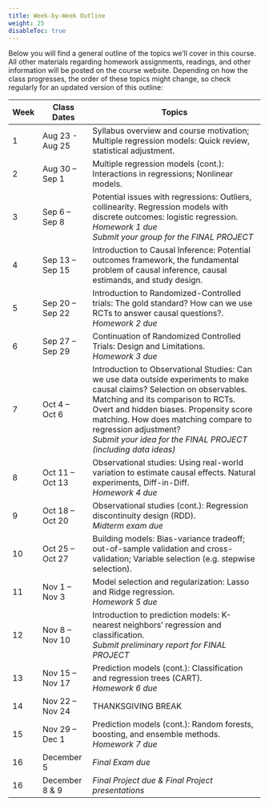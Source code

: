 ```yaml
---
title: Week-by-Week Outline
weight: 25
disableToc: true
---
```


Below you will find a general outline of the topics we’ll cover in this course. All other materials regarding homework assignments, readings, and other information will be posted on the course website. Depending on how the class progresses, the order of these topics might change, so check regularly for an updated version of this outline:

<table>
<thead>
<tr>
<th>Week</th>
<th>Class Dates</th>
<th>Topics</th>
</tr>
</thead>
<tbody>
<tr>
<td>1</td>
<td>Aug 23 - Aug 25</td>
<td>Syllabus overview and course motivation; Multiple regression models: Quick review, statistical adjustment.</td>
</tr>
<tr>
<td>2</td>
<td>Aug 30 – Sep 1</td>
<td>Multiple regression models (cont.): Interactions in regressions; Nonlinear models.</td>
</tr>
<tr>
<td>3</td>
<td>Sep 6 – Sep 8</td>
<td>Potential issues with regressions: Outliers, collinearity. Regression models with discrete outcomes: logistic regression. <br><i>Homework 1 due</i> <br><i>Submit your group for the FINAL PROJECT</i></td>
</tr>
<tr>
<td>4</td>
<td>Sep 13 – Sep 15</td>
<td>Introduction to Causal Inference: Potential outcomes framework, the fundamental problem of causal inference, causal estimands, and study design.</td>
</tr>
<tr>
<td>5</td>
<td>Sep 20 – Sep 22</td>
<td>Introduction to Randomized-Controlled trials: The gold standard? How can we use RCTs to answer causal questions?. <br><i>Homework 2 due</i></td>
</tr>
<tr>
<td>6</td>
<td>Sep 27 – Sep 29</td>
<td> Continuation of Randomized Controlled Trials: Design and Limitations.<br><i>Homework 3 due</i></td>
</tr>
<tr>
<td>7</td>
<td>Oct 4 – Oct 6</td>
<td>Introduction to Observational Studies: Can we use data outside experiments to make causal claims? Selection on observables. Matching and its comparison to RCTs. Overt and hidden biases. Propensity score matching. How does matching compare to regression adjustment? <br><i>Submit your idea for the FINAL PROJECT (including data ideas)</i></td>
</tr>
<tr>
<td>8</td>
<td>Oct 11 – Oct 13</td>
<td>Observational studies: Using real-world variation to estimate causal effects. Natural experiments, Diff-in-Diff.<br><i>Homework 4 due</i></td>
</tr>
<tr>
<td>9</td>
<td>Oct 18 – Oct 20</td>
<td>Observational studies (cont.): Regression discontinuity design (RDD).<br><i>Midterm exam due</i></td>
</tr>
<tr>
<td>10</td>
<td>Oct 25 – Oct 27</td>
<td>Building models: Bias-variance tradeoff; out-of-sample validation and cross-validation; Variable selection (e.g. stepwise selection).</td>
</tr>
<tr>
<td>11</td>
<td>Nov 1 – Nov 3</td>
<td>Model selection and regularization: Lasso and Ridge regression.<br><i>Homework 5 due</i></td>
</tr>
<tr>
<td>12</td>
<td>Nov 8 – Nov 10</td>
<td>Introduction to prediction models: K-nearest neighbors’ regression and classification.<br><i>Submit preliminary report for FINAL PROJECT</i></td>
</tr>
<tr>
<td>13</td>
<td>Nov 15 – Nov 17</td>
<td>Prediction models (cont.): Classification and regression trees (CART).<br><i>Homework 6 due</i></td>
</tr>
<tr>
<td>14</td>
<td>Nov 22 – Nov 24</td>
<td>THANKSGIVING BREAK</td>
</tr>
<tr>
<td>15</td>
<td>Nov 29 – Dec 1</td>
<td>Prediction models (cont.): Random forests, boosting, and ensemble methods.<br><i>Homework 7 due</i></td>
</tr>
<tr>
<td>16</td>
<td>December 5</td>
<td><i>Final Exam due</i></td>
</tr>
<tr>
<td>16</td>
<td>December 8 & 9</td>
<td><i>Final Project due & Final Project presentations</i></td>
</tr>
</tbody>
</table>
